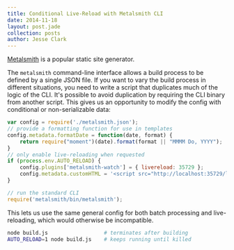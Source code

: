 ```yaml
---
title: Conditional Live-Reload with Metalsmith CLI
date: 2014-11-18
layout: post.jade
collection: posts
author: Jesse Clark
---
```


[Metalsmith](http://www.metalsmith.io/) is a popular static site generator.

The `metalsmith` command-line interface allows a build process to be defined by a single JSON file. If you want to vary the build process in different situations, you need to write a script that duplicates much of the logic of the CLI. It's possible to avoid duplication by requiring the CLI binary from another script. This gives us an opportunity to modify the config with conditional or non-serializable data:

```JavaScript
var config = require('./metalsmith.json');
// provide a formatting function for use in templates
config.metadata.formatDate = function(date, format) {
    return require("moment")(date).format(format || "MMMM Do, YYYY");
}
// only enable live-reloading when requested
if (process.env.AUTO_RELOAD) {
    config.plugins['metalsmith-watch'] = { livereload: 35729 };
    config.metadata.customHTML = '<script src="http://localhost:35729/livereload.js?snipver=1"></script>');
}

// run the standard CLI
require('metalsmith/bin/metalsmith');
```

This lets us use the same general config for both batch processing and live-reloading, which would otherwise be incompatible.

```Bash
node build.js                  # terminates after building
AUTO_RELOAD=1 node build.js    # keeps running until killed
```
